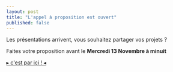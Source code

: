 ```yaml
---
layout: post
title: "L'appel à proposition est ouvert"
published: false
---
```


Les présentations arrivent, vous souhaitez partager vos projets ?

Faites votre proposition avant le **Mercredi 13 Novembre à minuit**

[▸ c'est par ici ! ◂](http://conf.qgis.osgeo.fr/presentation.html)
